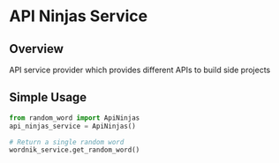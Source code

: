 # API Ninjas Service

## Overview

API service provider which provides different APIs to build side projects

## Simple Usage

```python
from random_word import ApiNinjas
api_ninjas_service = ApiNinjas()

# Return a single random word
wordnik_service.get_random_word()
```
